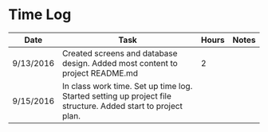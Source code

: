 # Time Log

| Date | Task | Hours | Notes|
|------|------|-------|------|
| 9/13/2016 | Created screens and database design. Added most content to project README.md | 2 | |
|9/15/2016| In class work time. Set up time log. Started setting up project file structure. Added start to project plan.| | |